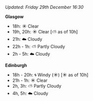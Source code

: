 *Updated: Friday 29th December 16:30*

**Glasgow**

* 18h: :sunny: Clear
* 19h, 20h: :sunny: Clear [:partly_sunny: as of 10h]
* 21h: :cloud: Cloudy
* 22h - 1h: :partly_sunny: Partly Cloudy
* 2h - 5h: :cloud: Cloudy

**Edinburgh**

* 18h - 20h: :cyclone: Windy (:sunny:) [:sunny: as of 10h]
* 21h - 1h: :sunny: Clear
* 2h, 3h: :partly_sunny: Partly Cloudy
* 4h, 5h: :cloud: Cloudy

